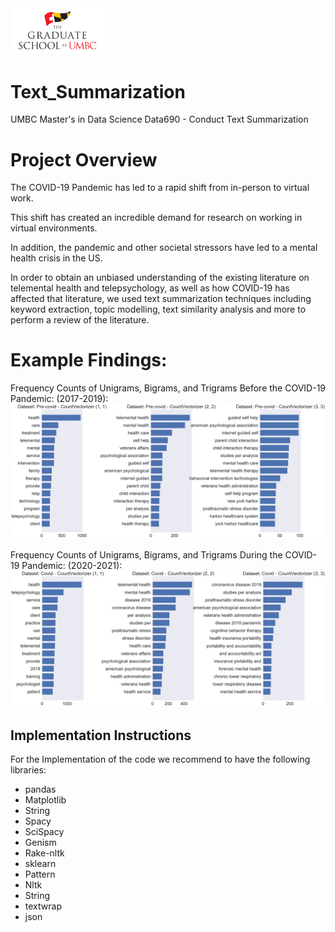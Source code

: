 <img src="Images/UMBC_Graduate_School.jpg" width="150">

# Text_Summarization
UMBC Master's in Data Science Data690 - Conduct Text Summarization

# Project Overview

The COVID-19 Pandemic has led to a rapid shift from in-person to virtual work.

This shift has created an incredible demand for research on working in virtual environments.

In addition, the pandemic and other societal stressors have led to a mental health crisis in the US.

In order to obtain an unbiased understanding of the existing literature on telemental health and telepsychology,
as well as how COVID-19 has affected that literature, we used text summarization techniques including keyword extraction,
topic modelling, text similarity analysis and more to perform a review of the literature.

# Example Findings:

Frequency Counts of Unigrams, Bigrams, and Trigrams Before the COVID-19 Pandemic: (2017-2019):
![Frequency Counts Before the COVID-19 Pandemic: (2017-2019)](./Images/pre_covid_freq_counts.png)

Frequency Counts of Unigrams, Bigrams, and Trigrams During the COVID-19 Pandemic: (2020-2021):
![Frequency Counts During COVID-19 Pandemic: (2020-2021)](./Images/covid_freq_counts.png)

## Implementation Instructions
For the Implementation of the code we recommend to have the following libraries:

  - pandas
  - Matplotlib
  - String
  - Spacy
  - SciSpacy
  - Genism
  - Rake-nltk
  - sklearn
  - Pattern
  - Nltk
  - String
  - textwrap
  - json
